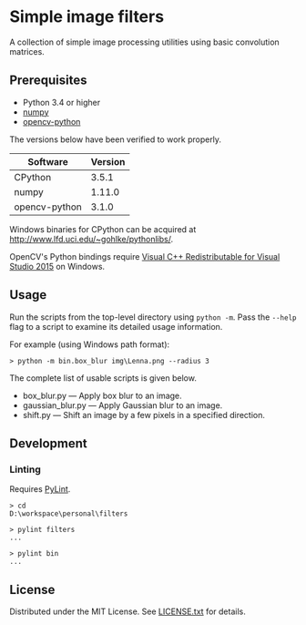 Simple image filters
====================

A collection of simple image processing utilities using basic convolution
matrices.

Prerequisites
-------------

* Python 3.4 or higher
* [numpy]
* [opencv-python]

The versions below have been verified to work properly.

Software      | Version
------------- | -------
CPython       | 3.5.1
numpy         | 1.11.0
opencv-python | 3.1.0

[numpy]: http://www.numpy.org/
[opencv-python]: http://opencv.org/

Windows binaries for CPython can be acquired at
http://www.lfd.uci.edu/~gohlke/pythonlibs/.

OpenCV's Python bindings require [Visual C++ Redistributable for Visual Studio
2015] on Windows.

[Visual C++ Redistributable for Visual Studio 2015]: https://www.microsoft.com/en-us/download/details.aspx?id=48145

Usage
-----

Run the scripts from the top-level directory using `python -m`.
Pass the `--help` flag to a script to examine its detailed usage information.

For example (using Windows path format):

    > python -m bin.box_blur img\Lenna.png --radius 3

The complete list of usable scripts is given below.

* box_blur.py &mdash; Apply box blur to an image.
* gaussian_blur.py &mdash; Apply Gaussian blur to an image.
* shift.py &mdash; Shift an image by a few pixels in a specified direction.

Development
-----------

### Linting

Requires [PyLint].

    > cd
    D:\workspace\personal\filters

    > pylint filters
    ...

    > pylint bin
    ...

[PyLint]: https://www.pylint.org/

License
-------

Distributed under the MIT License.
See [LICENSE.txt] for details.

[LICENSE.txt]: LICENSE.txt
